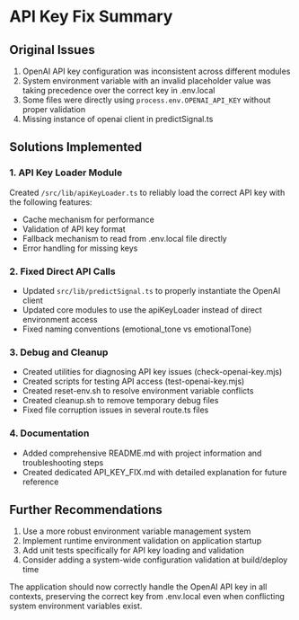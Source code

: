 # API Key Fix Summary

## Original Issues

1. OpenAI API key configuration was inconsistent across different modules
2. System environment variable with an invalid placeholder value was taking precedence over the correct key in .env.local
3. Some files were directly using `process.env.OPENAI_API_KEY` without proper validation
4. Missing instance of openai client in predictSignal.ts

## Solutions Implemented

### 1. API Key Loader Module

Created `/src/lib/apiKeyLoader.ts` to reliably load the correct API key with the following features:

- Cache mechanism for performance
- Validation of API key format
- Fallback mechanism to read from .env.local file directly
- Error handling for missing keys

### 2. Fixed Direct API Calls

- Updated `src/lib/predictSignal.ts` to properly instantiate the OpenAI client
- Updated core modules to use the apiKeyLoader instead of direct environment access
- Fixed naming conventions (emotional_tone vs emotionalTone)

### 3. Debug and Cleanup

- Created utilities for diagnosing API key issues (check-openai-key.mjs)
- Created scripts for testing API access (test-openai-key.mjs)
- Created reset-env.sh to resolve environment variable conflicts
- Created cleanup.sh to remove temporary debug files
- Fixed file corruption issues in several route.ts files

### 4. Documentation

- Added comprehensive README.md with project information and troubleshooting steps
- Created dedicated API_KEY_FIX.md with detailed explanation for future reference

## Further Recommendations

1. Use a more robust environment variable management system
2. Implement runtime environment validation on application startup
3. Add unit tests specifically for API key loading and validation
4. Consider adding a system-wide configuration validation at build/deploy time

The application should now correctly handle the OpenAI API key in all contexts, preserving the correct key from .env.local even when conflicting system environment variables exist.
